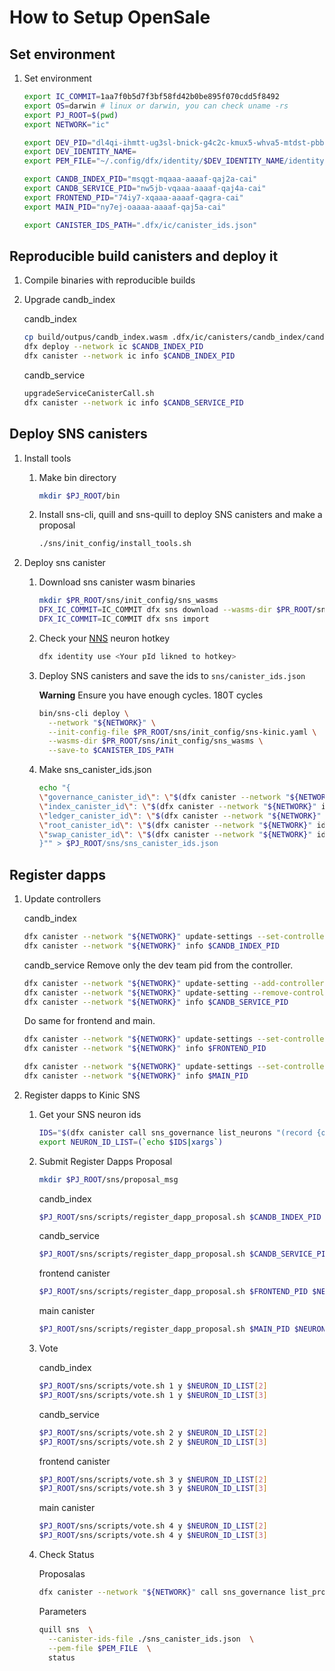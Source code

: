 
# How to Setup OpenSale

## Set environment

1. Set environment

    ```bash
    export IC_COMMIT=1aa7f0b5d7f3bf58fd42b0be895f070cdd5f8492
    export OS=darwin # linux or darwin, you can check uname -rs
    export PJ_ROOT=$(pwd)
    export NETWORK="ic"

    export DEV_PID="dl4qi-ihmtt-ug3sl-bnick-g4c2c-kmux5-whva5-mtdst-pbbmh-vkcpf-bae"
    export DEV_IDENTITY_NAME=
    export PEM_FILE="~/.config/dfx/identity/$DEV_IDENTITY_NAME/identity.pem"

    export CANDB_INDEX_PID="msqgt-mqaaa-aaaaf-qaj2a-cai"
    export CANDB_SERVICE_PID="nw5jb-vqaaa-aaaaf-qaj4a-cai"
    export FRONTEND_PID="74iy7-xqaaa-aaaaf-qagra-cai"
    export MAIN_PID="ny7ej-oaaaa-aaaaf-qaj5a-cai"

    export CANISTER_IDS_PATH=".dfx/ic/canister_ids.json"
    ```

## Reproducible build canisters and deploy it

1. Compile binaries with reproducible builds

1. Upgrade candb_index

    candb_index
    ```bash
    cp build/outpus/candb_index.wasm .dfx/ic/canisters/candb_index/candb_index.wasm
    dfx deploy --network ic $CANDB_INDEX_PID
    dfx canister --network ic info $CANDB_INDEX_PID
    ```

    candb_service
    ```bash
    upgradeServiceCanisterCall.sh
    dfx canister --network ic info $CANDB_SERVICE_PID
    ```

## Deploy SNS canisters

1. Install tools
    1. Make bin directory
        ```bash
        mkdir $PJ_ROOT/bin
        ```
    1. Install sns-cli, quill and sns-quill to deploy SNS canisters and make a proposal
        ```bash
        ./sns/init_config/install_tools.sh
        ```

1. Deploy sns canister
    
    1. Download sns canister wasm binaries

        ```bash
        mkdir $PR_ROOT/sns/init_config/sns_wasms
        DFX_IC_COMMIT=IC_COMMIT dfx sns download --wasms-dir $PR_ROOT/sns/init_config/sns_wasms
        DFX_IC_COMMIT=IC_COMMIT dfx sns import
        ```


    1. Check your [NNS](https://nns.ic0.app/) neuron hotkey 
        ```bash
        dfx identity use <Your pId likned to hotkey>
        ```

    1. Deploy SNS canisters and save the ids to `sns/canister_ids.json`
        
        **Warning**
        Ensure you have enough cycles. 180T cycles

        ```bash
        bin/sns-cli deploy \
          --network "${NETWORK}" \
          --init-config-file $PR_ROOT/sns/init_config/sns-kinic.yaml \
          --wasms-dir $PR_ROOT/sns/init_config/sns_wasms \
          --save-to $CANISTER_IDS_PATH
        ```
    
    1. Make sns_canister_ids.json
        ```bash
        echo "{
        \"governance_canister_id\": \"$(dfx canister --network "${NETWORK}" id sns_governance)\",
        \"index_canister_id\": \"$(dfx canister --network "${NETWORK}" id sns_index)\",
        \"ledger_canister_id\": \"$(dfx canister --network "${NETWORK}" id sns_ledger)\",
        \"root_canister_id\": \"$(dfx canister --network "${NETWORK}" id sns_root)\",
        \"swap_canister_id\": \"$(dfx canister --network "${NETWORK}" id sns_swap)\"
        }"" > $PJ_ROOT/sns/sns_canister_ids.json
        ```


## Register dapps

1. Update controllers

    candb_index
    ```bash
    dfx canister --network "${NETWORK}" update-settings --set-controller $(dfx canister --network "${NETWORK}" id sns_root) $CANDB_INDEX_PID
    dfx canister --network "${NETWORK}" info $CANDB_INDEX_PID
    ```

    candb_service
    Remove only the dev team pid from the controller.
    ```bash
    dfx canister --network "${NETWORK}" update-setting --add-controller $(dfx canister --network "${NETWORK}" id sns_root) $CANDB_SERVICE_PID
    dfx canister --network "${NETWORK}" update-setting --remove-controller $DEV_PID $CANDB_SERVICE_PID
    dfx canister --network "${NETWORK}" info $CANDB_SERVICE_PID
    ```

    Do same for frontend and main.

    ```bash
    dfx canister --network "${NETWORK}" update-settings --set-controller $(dfx canister --network "${NETWORK}" id sns_root) $FRONTEND_PID
    dfx canister --network "${NETWORK}" info $FRONTEND_PID
    ```

    ```bash
    dfx canister --network "${NETWORK}" update-settings --set-controller $(dfx canister --network "${NETWORK}" id sns_root) $MAIN_PID
    dfx canister --network "${NETWORK}" info $MAIN_PID
    ```

1. Register dapps to Kinic SNS

    1. Get your SNS neuron ids

        ```bash
        IDS="$(dfx canister call sns_governance list_neurons "(record {of_principal = opt principal\"$DEV_PID\"; limit = 0})" | grep "^          id = blob" | sed "s/^ *id = \(.*\);$/'(\1)'/" | xargs -L1 bin/didc encode | sed 's/^.\{20\}//')" && \
        export NEURON_ID_LIST=(`echo $IDS|xargs`)
        ```
    1. Submit Register Dapps Proposal
        

        ```bash
        mkdir $PJ_ROOT/sns/proposal_msg
        ```

        candb_index
        ```bash
        $PJ_ROOT/sns/scripts/register_dapp_proposal.sh $CANDB_INDEX_PID $NEURON_ID_LIST[1]
        ```

        candb_service
        ```bash
        $PJ_ROOT/sns/scripts/register_dapp_proposal.sh $CANDB_SERVICE_PID $NEURON_ID_LIST[1]
        ```

        frontend canister
        ```bash
        $PJ_ROOT/sns/scripts/register_dapp_proposal.sh $FRONTEND_PID $NEURON_ID_LIST[1]
        ```

        main canister
        ```bash
        $PJ_ROOT/sns/scripts/register_dapp_proposal.sh $MAIN_PID $NEURON_ID_LIST[1]
        ```

    1. Vote

        candb_index
        ```bash
        $PJ_ROOT/sns/scripts/vote.sh 1 y $NEURON_ID_LIST[2]
        $PJ_ROOT/sns/scripts/vote.sh 1 y $NEURON_ID_LIST[3]
        ```

        candb_service
        ```bash
        $PJ_ROOT/sns/scripts/vote.sh 2 y $NEURON_ID_LIST[2]
        $PJ_ROOT/sns/scripts/vote.sh 2 y $NEURON_ID_LIST[3]
        ```

        frontend canister
        ```bash
        $PJ_ROOT/sns/scripts/vote.sh 3 y $NEURON_ID_LIST[2]
        $PJ_ROOT/sns/scripts/vote.sh 3 y $NEURON_ID_LIST[3]
        ```

        main canister
        ```bash
        $PJ_ROOT/sns/scripts/vote.sh 4 y $NEURON_ID_LIST[2]
        $PJ_ROOT/sns/scripts/vote.sh 4 y $NEURON_ID_LIST[3]
        ```
    
    1. Check Status

        Proposalas
        ```bash
        dfx canister --network "${NETWORK}" call sns_governance list_proposals '(record {include_reward_status = vec {}; limit = 0; exclude_type = vec {}; include_status = vec {};})'
        ```

        Parameters
        ```bash
        quill sns  \
          --canister-ids-file ./sns_canister_ids.json  \
          --pem-file $PEM_FILE  \
          status
        ```